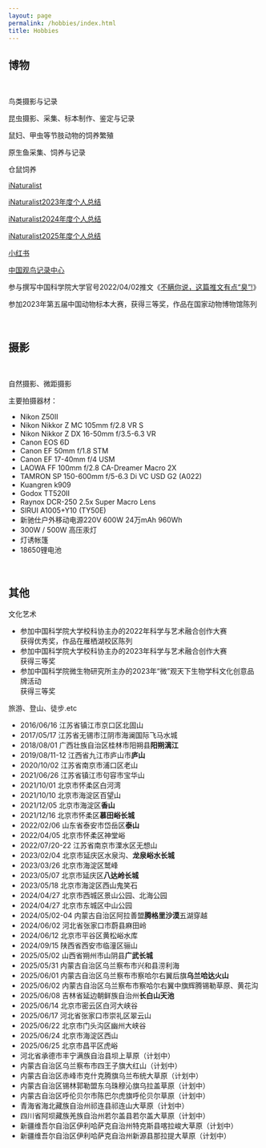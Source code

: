 ```yaml
---
layout: page
permalink: /hobbies/index.html
title: Hobbies
---
```


## 博物

<br>

鸟类摄影与记录

昆虫摄影、采集、标本制作、鉴定与记录

鼠妇、甲虫等节肢动物的饲养繁殖

原生鱼采集、饲养与记录

仓鼠饲养

[iNaturalist](https://www.inaturalist.org/people/6364475)

[iNaturalist2023年度个人总结](https://www.inaturalist.org/stats/2023/guanmushan)

[iNaturalist2024年度个人总结](https://www.inaturalist.org/stats/2024/guanmushan)

[iNaturalist2025年度个人总结](https://www.inaturalist.org/stats/2025/guanmushan)

[小红书](https://www.xiaohongshu.com/user/profile/63f389a4000000001001ce80?xhsshare=CopyLink&appuid=63f389a4000000001001ce80&apptime=1684507060)

[中国观鸟记录中心](http://www.birdreport.cn/member/index.html)

参与撰写中国科学院大学官号2022/04/02推文《[不瞒你说，这篇推文有点“臭”!](https://mp.weixin.qq.com/s/WrZ61y_5FgXF3VJMmBb7Kw)》

参加2023年第五届中国动物标本大赛，获得三等奖，作品在国家动物博物馆陈列

<br>


## 摄影

<br>

自然摄影、微距摄影

主要拍摄器材：<br>

- Nikon Z50II
- Nikon Nikkor Z MC 105mm f/2.8 VR S
- Nikon Nikkor Z DX 16-50mm f/3.5-6.3 VR
- Canon EOS 6D
- Canon EF 50mm f/1.8 STM
- Canon EF 17-40mm f/4 USM
- LAOWA FF 100mm f/2.8 CA-Dreamer Macro 2X
- TAMRON SP 150-600mm f/5-6.3 Di VC USD G2 (A022)
- Kuangren k909
- Godox TT520II
- Raynox DCR-250 2.5x Super Macro Lens
- SIRUI A1005+Y10 (TY50E)
- 新驰仕户外移动电源220V 600W 24万mAh 960Wh
- 300W / 500W 高压汞灯
- 灯诱帐篷
- 18650锂电池

<br>

## 其他

文化艺术<br>

- 参加中国科学院大学校科协主办的2022年科学与艺术融合创作大赛<br>获得优秀奖，作品在雁栖湖校区陈列<br>
- 参加中国科学院大学校科协主办的2023年科学与艺术融合创作大赛<br>获得三等奖<br>
- 参加中国科学院微生物研究所主办的2023年“微”观天下生物学科文化创意品牌活动<br>获得三等奖


旅游、登山、徒步.etc<br>

- 2016/06/16 江苏省镇江市京口区北固山
- 2017/05/17 江苏省无锡市江阴市海澜国际飞马水城
- 2018/08/01 广西壮族自治区桂林市阳朔县**阳朔漓江**
- 2019/08/11-12 江西省九江市庐山市**庐山**
- 2020/10/02 江苏省南京市浦口区老山
- 2021/06/26 江苏省镇江市句容市宝华山
- 2021/10/01 北京市怀柔区白河湾
- 2021/10/10 北京市海淀区百望山
- 2021/12/05 北京市海淀区**香山**
- 2021/12/16 北京市怀柔区**慕田峪长城**
- 2022/02/06 山东省泰安市岱岳区**泰山**
- 2022/04/05 北京市怀柔区神堂峪
- 2022/07/20-22 江苏省南京市溧水区无想山
- 2023/02/04 北京市延庆区水泉沟、**龙泉峪水长城**
- 2023/03/26 北京市海淀区鹫峰
- 2023/05/07 北京市延庆区**八达岭长城**
- 2023/05/18 北京市海淀区西山鬼笑石
- 2024/04/27 北京市西城区景山公园、北海公园
- 2024/04/27 北京市东城区中山公园
- 2024/05/02-04 内蒙古自治区阿拉善盟**腾格里沙漠**五湖穿越
- 2024/06/02 河北省张家口市蔚县麻田岭
- 2024/06/12 北京市平谷区黄松峪水库
- 2024/09/15 陕西省西安市临潼区骊山
- 2025/05/02 山西省朔州市山阴县**广武长城**
- 2025/05/31 内蒙古自治区乌兰察布市兴和县涝利海
- 2025/06/01 内蒙古自治区乌兰察布市察哈尔右翼后旗**乌兰哈达火山**
- 2025/06/02 内蒙古自治区乌兰察布市察哈尔右翼中旗辉腾锡勒草原、黄花沟
- 2025/06/08 吉林省延边朝鲜族自治州**长白山天池**
- 2025/06/14 北京市密云区白河大峡谷
- 2025/06/17 河北省张家口市崇礼区翠云山
- 2025/06/22 北京市门头沟区幽州大峡谷
- 2025/06/24 北京市海淀区西山
- 2025/06/25 北京市昌平区虎峪
- 河北省承德市丰宁满族自治县坝上草原（计划中）
- 内蒙古自治区乌兰察布市四王子旗大红山（计划中）
- 内蒙古自治区赤峰市克什克腾旗乌兰布统大草原（计划中）
- 内蒙古自治区锡林郭勒盟东乌珠穆沁旗乌拉盖草原（计划中）
- 内蒙古自治区呼伦贝尔市陈巴尔虎旗呼伦贝尔草原（计划中）
- 青海省海北藏族自治州祁连县祁连山大草原（计划中）
- 四川省阿坝藏族羌族自治州若尔盖县若尔盖大草原（计划中）
- 新疆维吾尔自治区伊利哈萨克自治州特克斯县喀拉峻大草原（计划中）
- 新疆维吾尔自治区伊利哈萨克自治州新源县那拉提大草原（计划中）
